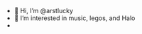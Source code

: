 - 👋 Hi, I’m @arstlucky
- 👀 I’m interested in music, legos, and Halo
- 

<!---
arstlucky/arstlucky is a ✨ special ✨ repository because its `README.md` (this file) appears on your GitHub profile.
You can click the Preview link to take a look at your changes.
--->
